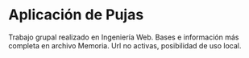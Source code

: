 # Aplicación de Pujas
Trabajo grupal realizado en Ingeniería Web. Bases e información más completa en archivo Memoria. 
Url no activas, posibilidad de uso local.
